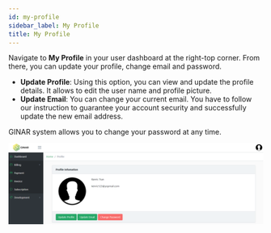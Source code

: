 ```yaml
---
id: my-profile
sidebar_label: My Profile
title: My Profile
---
```


Navigate to **My Profile** in your user dashboard at the right-top corner. From there, you can update your profile, change email and password.

- **Update Profile**: Using this option, you can view and update the profile details. It allows to edit the user name and profile picture.
- **Update Email**: You can change your current email. You have to follow our instruction to guarantee your account security and successfully update the new email address.


GINAR system allows you to change your password at any time.

![My Profile](https://github.com/GINARTeam/docs/blob/master/docs/API-User-Dashboard/8.%20My%20Profile.png?raw=true)
